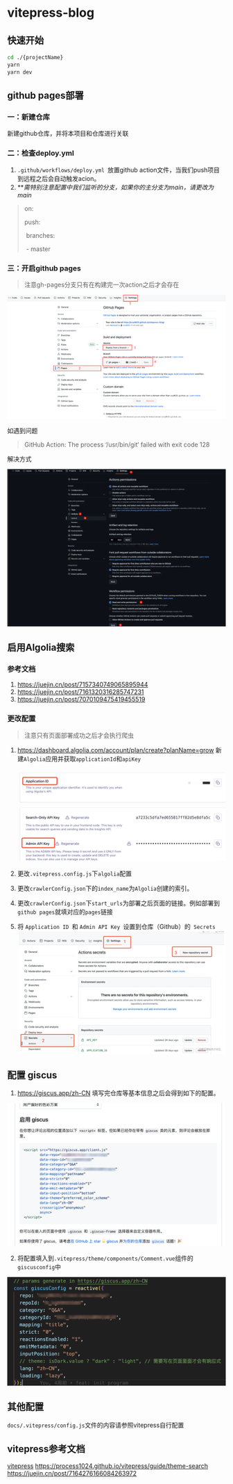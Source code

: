 # vitepress-blog

## 快速开始
```bash
cd ./{projectName}
yarn
yarn dev
```

## github pages部署
### 一：新建仓库
新建github仓库，并将本项目和仓库进行关联

### 二：检查deploy.yml

1. `.github/workflows/deploy.yml `放置github action文件，当我们push项目到远程之后会自动触发acion。
2. ***需特别注意配置中我们监听的分支，如果你的主分支为main，请更改为main*

> on:
>
>   push:
>
> ​    branches:
>
> ​      \- master

### 三：开启github pages

> 注意gh-pages分支只有在构建完一次action之后才会存在

![image-20240116191146724](./assets/image-20240116191146724.png)

如遇到问题

> GitHub Action: The process ‘/usr/bin/git‘ failed with exit code 128

解决方式

![image-20240116191203688](./assets/image-20240116191203688.png)

## 启用Algolia搜索
### 参考文档
1. https://juejin.cn/post/7157340749065895944
2. https://juejin.cn/post/7161320316285747231
3. https://juejin.cn/post/7070109475419455519

### 更改配置

> 注意只有页面部署成功之后才会执行爬虫

1. https://dashboard.algolia.com/account/plan/create?planName=grow 新建`Algolia`应用并获取`applicationId`和`apiKey`

   ![image-20240116191250905](./assets/image-20240116191250905.png)

2. 更改`.vitepress.config.js`下`algolia`配置

3. 更改`crawlerConfig.json`下的`index_name`为`Algolia`创建的索引。

4. 更改`crawlerConfig.json`下`start_urls`为部署之后页面的链接。例如部署到`github pages`就填对应的`pages`链接

5. 将 `Application ID `和 `Admin API Key `设置到仓库（Github）的` Secrets`
   ![image-20240116191223544](./assets/image-20240116191223544.png)

## 配置 giscus

1. https://giscus.app/zh-CN 填写完仓库等基本信息之后会得到如下的配置。

![image-20240116192458994](./assets/image-20240116192458994.png)

2. 将配置填入到`.vitepress/theme/components/Comment.vue`组件的`giscusconfig`中

<img src="./assets/image-20240116192613285.png" alt="image-20240116192613285" style="zoom:50%;" />

## 其他配置

`docs/.vitepress/config.js`文件的内容请参照vitepress自行配置

## vitepress参考文档
[vitepress](https://vitepress.dev/reference/default-theme-last-updated)
https://process1024.github.io/vitepress/guide/theme-search
https://juejin.cn/post/7164276166084263972